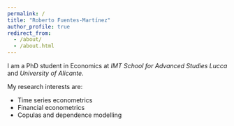 ```yaml
---
permalink: /
title: "Roberto Fuentes-Martínez"
author_profile: true
redirect_from: 
  - /about/
  - /about.html
---
```




I am a PhD student in Economics at _IMT School for Advanced Studies Lucca_ and _University of Alicante_.

My research interests are:
- Time series econometrics
- Financial econometrics
- Copulas and dependence modelling


